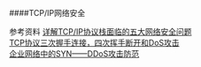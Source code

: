 ####TCP/IP网络安全

参考资料
[详解TCP/IP协议栈面临的五大网络安全问题](netsecurity.51cto.com/art/201412/461983.htm)<br/>
[TCP协议三次握手连接，四次挥手断开和DoS攻击](blog.csdn.net/fw0124/article/details/7452695)<br/>
[企业网络中的SYN——DDoS攻击防范](blog.163.com/lengfei_01/blog/static/488599032007944645836)<br/>


